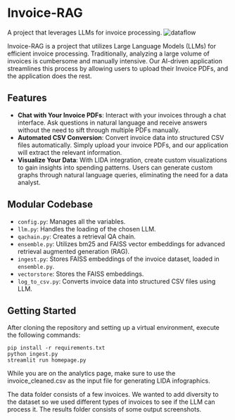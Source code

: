 # Invoice-RAG

A project that leverages LLMs for invoice processing.
![dataflow](https://github.com/ajayanilkumar/Invoice-RAG/assets/79352659/8062150b-fb54-4032-a3a0-dc976de63c47)

Invoice-RAG is a project that utilizes Large Language Models (LLMs) for efficient invoice processing. Traditionally, analyzing a large volume of invoices is cumbersome and manually intensive. Our AI-driven application streamlines this process by allowing users to upload their Invoice PDFs, and the application does the rest.

## Features

- **Chat with Your Invoice PDFs**: Interact with your invoices through a chat interface. Ask questions in natural language and receive answers without the need to sift through multiple PDFs manually.
- **Automated CSV Conversion**: Convert invoice data into structured CSV files automatically. Simply upload your invoice PDFs, and our application will extract the relevant information.
- **Visualize Your Data**: With LIDA integration, create custom visualizations to gain insights into spending patterns. Users can generate custom graphs through natural language queries, eliminating the need for a data analyst.

## Modular Codebase

- `config.py`: Manages all the variables.
- `llm.py`: Handles the loading of the chosen LLM.
- `qachain.py`: Creates a retrieval QA chain.
- `ensemble.py`: Utilizes bm25 and FAISS vector embeddings for advanced retrieval augmented generation (RAG).
- `ingest.py`: Stores FAISS embeddings of the invoice dataset, loaded in `ensemble.py`.
- `vectorstore`: Stores the FAISS embeddings.
- `log_to_csv.py`: Converts invoice data into structured CSV files using LLM.

## Getting Started

After cloning the repository and setting up a virtual environment, execute the following commands:

```shell
pip install -r requirements.txt
python ingest.py
streamlit run homepage.py
```

While you are on the analytics page, make sure to use the invoice_cleaned.csv as the input file for generating LIDA infographics.

The data folder consists of a few invoices. We wanted to add diversity to the dataset so we used different types of invoices to see if the LLM can process it.
The results folder consists of some output screenshots.
